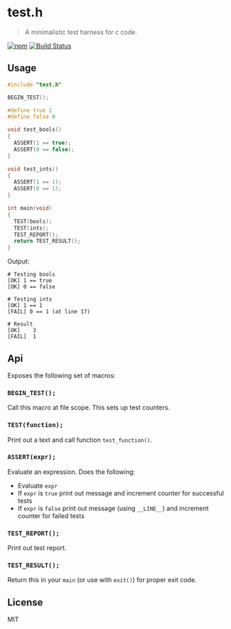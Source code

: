 # test.h

> A minimalistic test harness for c code.

[![npm](https://img.shields.io/npm/v/test.h.svg)](https://www.npmjs.com/package/test.h)
[![Build Status](https://travis-ci.org/ralphtheninja/test.h.svg?branch=master)](https://travis-ci.org/ralphtheninja/test.h)

## Usage

```c
#include "test.h"

BEGIN_TEST();

#define true 1
#define false 0

void test_bools()
{
  ASSERT(1 == true);
  ASSERT(0 == false);
}

void test_ints()
{
  ASSERT(1 == 1);
  ASSERT(0 == 1);
}

int main(void)
{
  TEST(bools);
  TEST(ints);
  TEST_REPORT();
  return TEST_RESULT();
}
```

Output:

```
# Testing bools
[OK] 1 == true
[OK] 0 == false

# Testing ints
[OK] 1 == 1
[FAIL] 0 == 1 (at line 17)

# Result
[OK]    3
[FAIL]  1
```

## Api

Exposes the following set of macros:

### `BEGIN_TEST();`

Call this macro at file scope. This sets up test counters.

### `TEST(function);`

Print out a text and call function `test_function()`.

### `ASSERT(expr);`

Evaluate an expression. Does the following:

* Evaluate `expr`
* If `expr` is `true` print out message and increment counter for successful tests
* If `expr` is `false` print out message (using `__LINE__`) and increment counter for failed tests

### `TEST_REPORT();`

Print out test report.

### `TEST_RESULT();`

Return this in your `main` (or use with `exit()`) for proper exit code.

## License

MIT

